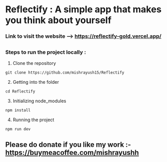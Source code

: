 # Reflectify : A simple app that makes you think about yourself

### Link to visit the website --> https://reflectify-gold.vercel.app/
##

### Steps to run the project locally :

1. Clone the repository
```
git clone https://github.com/mishrayush15/Reflectify
```

2. Getting into the folder
```
cd Reflectify
```

3. Initializing node_modules
```
npm install
```

4. Running the project
```
npm run dev
```

## Please do donate if you like my work :- https://buymeacoffee.com/mishrayushh